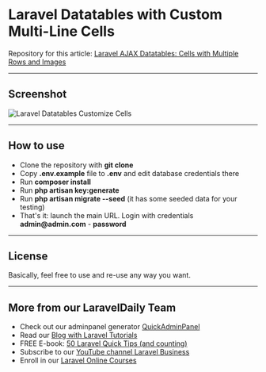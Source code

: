 # Laravel Datatables with Custom Multi-Line Cells

Repository for this article: [Laravel AJAX Datatables: Cells with Multiple Rows and Images](https://quickadminpanel.com/blog/laravel-ajax-datatables-multi-rows-cells-with-images/)

- - - - -

## Screenshot 

![Laravel Datatables Customize Cells](https://quickadminpanel.com/blog/wp-content/uploads/2020/01/Screen-Shot-2020-01-31-at-10.41.06-AM-1024x480.png)

- - - - -

## How to use

- Clone the repository with __git clone__
- Copy __.env.example__ file to __.env__ and edit database credentials there
- Run __composer install__
- Run __php artisan key:generate__
- Run __php artisan migrate --seed__ (it has some seeded data for your testing)
- That's it: launch the main URL. Login with credentials __admin@admin.com__ - __password__


- - - - -

## License

Basically, feel free to use and re-use any way you want.

- - - - -

## More from our LaravelDaily Team

- Check out our adminpanel generator [QuickAdminPanel](https://quickadminpanel.com)
- Read our [Blog with Laravel Tutorials](https://laraveldaily.com)
- FREE E-book: [50 Laravel Quick Tips (and counting)](https://laraveldaily.com/free-e-book-40-laravel-quick-tips-and-counting/)
- Subscribe to our [YouTube channel Laravel Business](https://www.youtube.com/channel/UCTuplgOBi6tJIlesIboymGA)
- Enroll in our [Laravel Online Courses](https://laraveldaily.teachable.com/)
